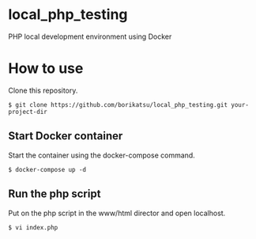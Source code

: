 # local_php_testing
PHP local development environment using Docker

# How to use
Clone this repository.
```
$ git clone https://github.com/borikatsu/local_php_testing.git your-project-dir
```

## Start Docker container
Start the container using the docker-compose command.
```
$ docker-compose up -d
```

## Run the php script
Put on the php script in the www/html director and open localhost.
```
$ vi index.php
```
